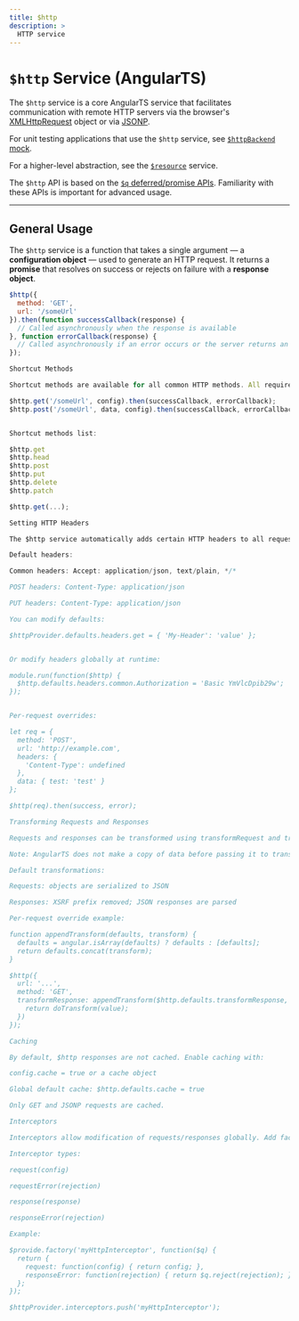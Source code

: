 ```yaml
---
title: $http
description: >
  HTTP service
---
```


# `$http` Service (AngularTS)

The `$http` service is a core AngularTS service that facilitates communication
with remote HTTP servers via the browser's
[XMLHttpRequest](https://developer.mozilla.org/en/xmlhttprequest) object or via
[JSONP](http://en.wikipedia.org/wiki/JSONP).

For unit testing applications that use the `$http` service, see
[`$httpBackend` mock](https://docs.angularjs.org/api/ngMock/service/$httpBackend).

For a higher-level abstraction, see the
[`$resource`](https://docs.angularjs.org/api/ngResource/service/$resource)
service.

The `$http` API is based on the
[`$q` deferred/promise APIs](https://docs.angularjs.org/api/ng/service/$q).
Familiarity with these APIs is important for advanced usage.

---

## General Usage

The `$http` service is a function that takes a single argument — a
**configuration object** — used to generate an HTTP request. It returns a
**promise** that resolves on success or rejects on failure with a **response
object**.

```js
$http({
  method: 'GET',
  url: '/someUrl'
}).then(function successCallback(response) {
  // Called asynchronously when the response is available
}, function errorCallback(response) {
  // Called asynchronously if an error occurs or the server returns an error
});

Shortcut Methods

Shortcut methods are available for all common HTTP methods. All require a URL; POST/PUT requests require data. An optional config object can be passed as the last argument.

$http.get('/someUrl', config).then(successCallback, errorCallback);
$http.post('/someUrl', data, config).then(successCallback, errorCallback);


Shortcut methods list:

$http.get
$http.head
$http.post
$http.put
$http.delete
$http.patch

$http.get(...);

Setting HTTP Headers

The $http service automatically adds certain HTTP headers to all requests. These defaults can be configured using $httpProvider.defaults.headers.

Default headers:

Common headers: Accept: application/json, text/plain, */*

POST headers: Content-Type: application/json

PUT headers: Content-Type: application/json

You can modify defaults:

$httpProvider.defaults.headers.get = { 'My-Header': 'value' };


Or modify headers globally at runtime:

module.run(function($http) {
  $http.defaults.headers.common.Authorization = 'Basic YmVlcDpib29w';
});


Per-request overrides:

let req = {
  method: 'POST',
  url: 'http://example.com',
  headers: {
    'Content-Type': undefined
  },
  data: { test: 'test' }
};

$http(req).then(success, error);

Transforming Requests and Responses

Requests and responses can be transformed using transformRequest and transformResponse. Each can be a single function or an array of functions. Functions take (data, headersGetter[, status]) and return the transformed value.

Note: AngularTS does not make a copy of data before passing it to transformRequest. Avoid side effects.

Default transformations:

Requests: objects are serialized to JSON

Responses: XSRF prefix removed; JSON responses are parsed

Per-request override example:

function appendTransform(defaults, transform) {
  defaults = angular.isArray(defaults) ? defaults : [defaults];
  return defaults.concat(transform);
}

$http({
  url: '...',
  method: 'GET',
  transformResponse: appendTransform($http.defaults.transformResponse, function(value) {
    return doTransform(value);
  })
});

Caching

By default, $http responses are not cached. Enable caching with:

config.cache = true or a cache object

Global default cache: $http.defaults.cache = true

Only GET and JSONP requests are cached.

Interceptors

Interceptors allow modification of requests/responses globally. Add factories to $httpProvider.interceptors.

Interceptor types:

request(config)

requestError(rejection)

response(response)

responseError(rejection)

Example:

$provide.factory('myHttpInterceptor', function($q) {
  return {
    request: function(config) { return config; },
    responseError: function(rejection) { return $q.reject(rejection); }
  };
});

$httpProvider.interceptors.push('myHttpInterceptor');
```
